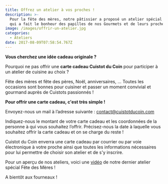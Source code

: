 ```yaml
---
title: Offrez un atelier à vos proches !
description: >-
  Pour la fête des mères, notre pâtissier a proposé un atelier spécial Fraisier
  qui a fait le bonheur des papilles de nos Gourmets et de leurs proches !
image: /images/offrir-un-atelier.jpg
categories:
  - Ateliers
date: 2017-08-09T07:58:54.767Z
---
```

**Vous cherchez une idée cadeau originale ?**

Pourquoi ne pas offrir une **carte cadeau Cuistot du Coin**  pour  participer à un atelier de cuisine au choix ?

Fête des mères et fête des pères, Noël, anniversaires, … Toutes les occasions sont bonnes pour cuisiner et passer un moment convivial et gourmand auprès de Cuistots passionnés !

**Pour offrir une carte cadeau, c'est très simple !**

Envoyez-nous un mail à l’adresse suivante : contact@cuistotducoin.com

Indiquez-nous le montant de votre carte cadeau et les coordonnées de la personne à qui vous souhaitez l’offrir. Précisez-nous la date à laquelle vous souhaitez offrir la carte cadeau et on se charge du reste !

Cuistot du Coin enverra une carte cadeau par courrier ou par voie électronique à votre proche ainsi que toutes les informations nécessaires pour lui permettre de choisir son atelier et de s'y inscrire.

Pour un aperçu de nos ateliers, voici une [vidéo](https://www.youtube.com/watch?v=xNHjSV7GFLs) de notre dernier atelier spécial Fête des Mères !

A bientôt aux fourneaux !


